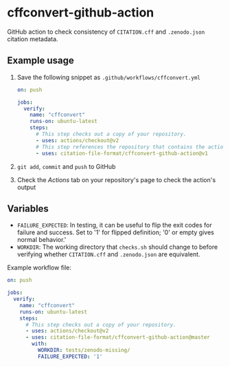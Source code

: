 # cffconvert-github-action

GitHub action to check consistency of ``CITATION.cff`` and ``.zenodo.json`` citation metadata.


## Example usage

1. Save the following snippet as ``.github/workflows/cffconvert.yml``

   ```yaml
   on: push
   
   jobs:
     verify:
       name: "cffconvert"
       runs-on: ubuntu-latest
       steps:
         # This step checks out a copy of your repository.
         - uses: actions/checkout@v2
         # This step references the repository that contains the action.
         - uses: citation-file-format/cffconvert-github-action@v1
   ```
   
1. ``git add``, ``commit`` and ``push`` to GitHub
1. Check the _Actions_ tab on your repository's page to check the action's output


## Variables

- ``FAILURE_EXPECTED``: In testing, it can be useful to flip the exit codes for failure and success. Set to '1' for
  flipped definition; '0' or empty gives normal behavior.'
- ``WORKDIR``: The working directory that ``checks.sh`` should change to before verifying whether ``CITATION.cff``
  and ``.zenodo.json`` are equivalent.

Example workflow file:

```yaml
on: push

jobs:
  verify:
    name: "cffconvert"
    runs-on: ubuntu-latest
    steps:
      # This step checks out a copy of your repository.
      - uses: actions/checkout@v2
      - uses: citation-file-format/cffconvert-github-action@master
        with:
          WORKDIR: tests/zenodo-missing/
          FAILURE_EXPECTED: '1'
```
